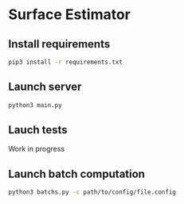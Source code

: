 # Surface Estimator

## Install requirements

```bash
pip3 install -r requirements.txt
```

## Launch server

```bash
python3 main.py
```

## Lauch tests

Work in progress

## Launch batch computation

```bash
python3 batchs.py -c path/to/config/file.config
```
